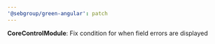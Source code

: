 ```yaml
---
'@sebgroup/green-angular': patch
---
```


**CoreControlModule**: Fix condition for when field errors are displayed
